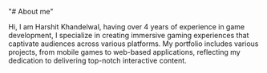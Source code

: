  "# About me"

Hi, I am Harshit Khandelwal, having over 4 years of experience in game development, I specialize in creating immersive gaming experiences that captivate audiences across various platforms. My portfolio includes various projects, from mobile games to web-based applications, reflecting my dedication to delivering top-notch interactive content.